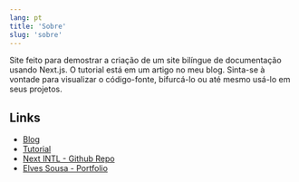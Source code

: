 ```yaml
---
lang: pt
title: 'Sobre'
slug: 'sobre'
---
```


Site feito para demostrar a criação de um site bilíngue de documentação usando Next.js. O tutorial está em um artigo no meu blog. Sinta-se à vontade para visualizar o código-fonte, bifurcá-lo ou até mesmo usá-lo em seus projetos.

## Links

- [Blog](https://blog.elvessousa.com.br)
- [Tutorial](https://blog.elvessousa.com.br/post/documentacao/)
- [Next INTL - Github Repo](https://github.com/elvessousa/documentation-starter)
- [Elves Sousa - Portfolio](https://elvessousa.com.br)

